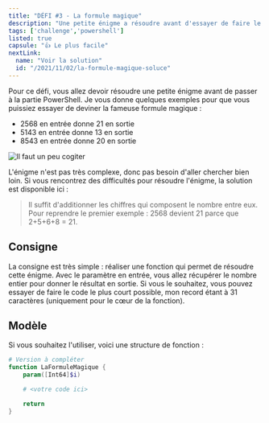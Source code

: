 ```yaml
---
title: "DÉFI #3 - La formule magique"
description: "Une petite énigme a résoudre avant d'essayer de faire le script le plus court possible pour la résoudre"
tags: ['challenge','powershell']
listed: true
capsule: "👍 Le plus facile"
nextLink:
  name: "Voir la solution"
  id: "/2021/11/02/la-formule-magique-soluce"
---
```


Pour ce défi, vous allez devoir résoudre une petite énigme avant de passer à la partie PowerShell. Je vous donne quelques exemples pour que vous puissiez essayer de deviner la fameuse formule magique :

- 2568 en entrée donne 21 en sortie
- 5143 en entrée donne 13 en sortie
- 8543 en entrée donne 20 en sortie

![Il faut un peu cogiter](https://media.giphy.com/media/d3mlE7uhX8KFgEmY/giphy.gif)

L'énigme n'est pas très complexe, donc pas besoin d'aller chercher bien loin. Si vous rencontrez des difficultés pour résoudre l'énigme, la solution est disponible ici :

> Il suffit d'additionner les chiffres qui composent le nombre entre eux. Pour reprendre le premier exemple : 2568 devient 21 parce que 2+5+6+8 = 21.

## Consigne

La consigne est très simple : réaliser une fonction qui permet de résoudre cette énigme. Avec le paramètre en entrée, vous allez récupérer le nombre entier pour donner le résultat en sortie. Si vous le souhaitez, vous pouvez essayer de faire le code le plus court possible, mon record étant à 31 caractères (uniquement pour le cœur de la fonction).

## Modèle

Si vous souhaitez l'utiliser, voici une structure de fonction :

```powershell
# Version à compléter
function LaFormuleMagique {
    param([Int64]$i)

    # <votre code ici>

    return 
}
```
